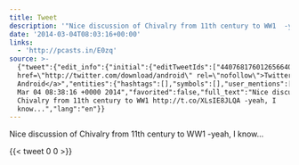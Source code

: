 ```yaml
---
title: Tweet
description: '"Nice discussion of Chivalry from 11th century to WW1  -yeah, I know..."'
date: '2014-03-04T08:03:16+00:00'
links:
  - 'http://pcasts.in/E0zq'
source: >-
  {"tweet":{"edit_info":{"initial":{"editTweetIds":["440768176012656640"],"editableUntil":"2014-03-04T09:38:16.895Z","editsRemaining":"5","isEditEligible":true}},"retweeted":false,"source":"<a
  href=\"http://twitter.com/download/android\" rel=\"nofollow\">Twitter for
  Android</a>","entities":{"hashtags":[],"symbols":[],"user_mentions":[],"urls":[{"url":"http://t.co/XLsIE8JLQA","expanded_url":"http://pcasts.in/E0zq","display_url":"pcasts.in/E0zq","indices":["53","75"]}]},"display_text_range":["0","92"],"favorite_count":"0","id_str":"440768176012656640","truncated":false,"retweet_count":"0","id":"440768176012656640","possibly_sensitive":false,"created_at":"Tue
  Mar 04 08:38:16 +0000 2014","favorited":false,"full_text":"Nice discussion of
  Chivalry from 11th century to WW1 http://t.co/XLsIE8JLQA -yeah, I
  know...","lang":"en"}}
---
```

Nice discussion of Chivalry from 11th century to WW1  -yeah, I know...
    
{{< tweet 0 0 >}}
    
